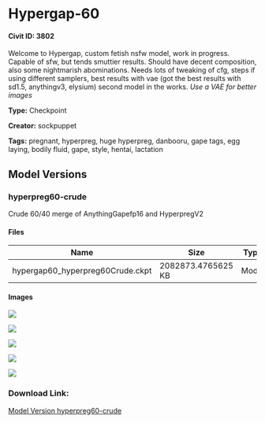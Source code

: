 # Hypergap-60

#### Civit ID: 3802

<p>Welcome to Hypergap, custom fetish nsfw model, work in progress. Capable of sfw, but tends smuttier results. Should have decent composition, also some nightmarish abominations. Needs lots of tweaking of cfg, steps if using different samplers, best results with vae (got the best results with sd1.5, anythingv3, elysium) second model in the works. <em>Use a VAE for better images</em></p>

**Type:** Checkpoint

**Creator:** sockpuppet

**Tags:** pregnant, hyperpreg, huge hyperpreg, danbooru, gape tags, egg laying, bodily fluid, gape, style, hentai, lactation

## Model Versions

### hyperpreg60-crude

<p>Crude 60/40 merge of AnythingGapefp16 and HyperpregV2</p>

#### Files

| Name | Size | Type | Format | Download Url | AutoV1 | AutoV2 | SHA256 | CRC32 | BLAKE3 |
| --- | --- | --- | --- | --- | --- | --- | --- | --- | --- |
| hypergap60_hyperpreg60Crude.ckpt | 2082873.4765625 KB | Model | PickleTensor | https://civitai.com/api/download/models/4214 | 18DC6F8C | B2A043B270 | B2A043B270AEC614C72B7BF983CE1E2C34754E2F949A1661A5B14FC9068EFB20 | F2323718 | EF80D57984039D937E8FF5289DE9ACA8447C421F85DFF6402CB8682C9CD2AE53 |

#### Images

<p><img src="https://image.civitai.com/xG1nkqKTMzGDvpLrqFT7WA/8f173dcb-2070-4160-9c0f-87efbed91100/width=450/40206.jpeg" /></p>

<p><img src="https://image.civitai.com/xG1nkqKTMzGDvpLrqFT7WA/d4b7b7e5-aab1-4a08-a929-bc688ae2e300/width=450/30637.jpeg" /></p>

<p><img src="https://image.civitai.com/xG1nkqKTMzGDvpLrqFT7WA/85478653-38f8-4295-5846-a24b9917c800/width=450/30638.jpeg" /></p>

<p><img src="https://image.civitai.com/xG1nkqKTMzGDvpLrqFT7WA/8d1db141-1e58-4961-fa24-b7118448e700/width=450/30635.jpeg" /></p>

<p><img src="https://image.civitai.com/xG1nkqKTMzGDvpLrqFT7WA/fac4fa3b-8a32-441c-1d08-7b8332337e00/width=450/30636.jpeg" /></p>

### Download Link:

[Model Version hyperpreg60-crude](https://civitai.com/api/download/models/4214)

